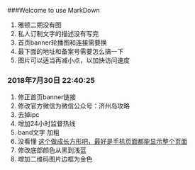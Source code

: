 ###Welcome to use MarkDown
1. 雅顿二期没有图
2. 私人订制文字的描述没有写完
3. 首页banner轮播图和连接需要换
4. 最下面的地址和备案号需要怎么搞一下
5. 图片可以适当再减小点，以加快访问速度

### 2018年7月30日 22:40:25
1. 修正首页banner链接
2. 修改官方微信为微信公众号：济州岛攻略
3. 去掉ipc
4. 增加24小时监督热线
5. band文字 加粗
6. 没看懂 [这个做成长方形吧，最好是手机页面都能显示整个页面](http://ww.jejusarang.cn/jjsr/tzym.html)
7. 修改底部颜色从黑到浅蓝
8. 增加二维码图片边框为金色